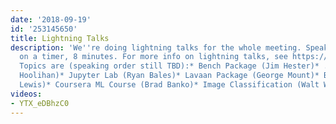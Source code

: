```yaml
---
date: '2018-09-19'
id: '253145650'
title: Lightning Talks
description: 'We''re doing lightning talks for the whole meeting. Speakers will be
  on a timer, 8 minutes. For more info on lightning talks, see https://en.wikipedia.org/wiki/Lightning_talk.
  Topics are (speaking order still TBD):* Bench Package (Jim Hester)* .Rprofile (Tim
  Hoolihan)* Jupyter Lab (Ryan Bales)* Lavaan Package (George Mount)* Bigmemory (Bryan
  Lewis)* Coursera ML Course (Brad Banko)* Image Classification (Walt Wells) '
videos:
- YTX_eDBhzC0
---
```

